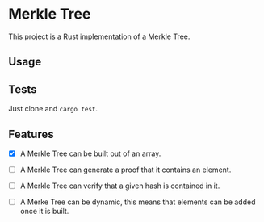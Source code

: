 # Merkle Tree

This project is a Rust implementation of a Merkle Tree.

## Usage

## Tests

Just clone and `cargo test`.

## Features

- [x] A Merkle Tree can be built out of an array.

- [ ] A Merkle Tree can generate a proof that it contains an element.

- [ ] A Merkle Tree can verify that a given hash is contained in it.

- [ ] A Merke Tree can be dynamic, this means that elements can be added once it is built.
